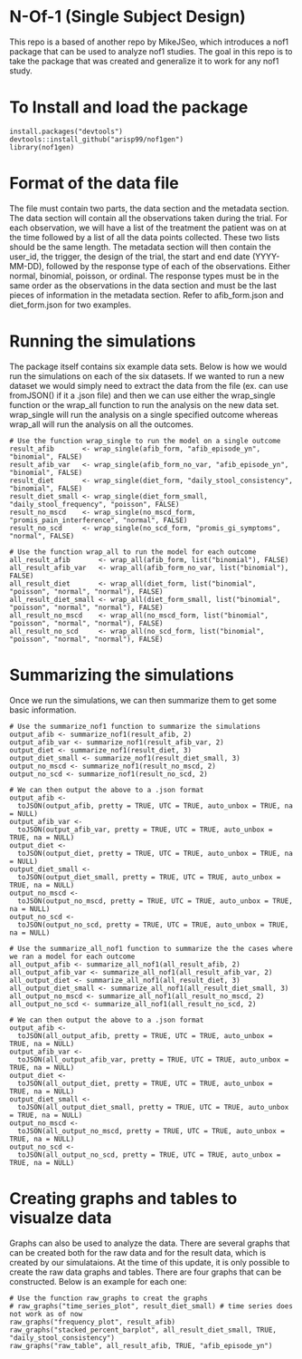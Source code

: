 # N-Of-1 (Single Subject Design)

This repo is a based of another repo by MikeJSeo, which introduces a nof1 package that can be used to analyze nof1 studies. The goal in this repo is to take the package that was created and generalize it to work for any nof1 study.

# To Install and load the package

```{r}
install.packages("devtools")
devtools::install_github("arisp99/nof1gen")
library(nof1gen)
```

# Format of the data file

The file must contain two parts, the data section and the metadata section. The data section will contain all the observations taken during the trial. For each observation, we will have a list of the treatment the patient was on at the time followed by a list of all the data points collected. These two lists should be the same length. The metadata section will then contain the  user_id, the trigger, the design of the trial, the start and end  date (YYYY-MM-DD), followed by the response type of each of the observations. Either normal, binomial, poisson, or ordinal. The response types must be in the same order as the observations in the data section and must be the last pieces of information in the metadata section. Refer to afib_form.json and diet_form.json for two examples.

# Running the simulations

The package itself contains six example data sets. Below is how we would run the simulations on each of the six datasets. If we wanted to run a new dataset we would simply need to extract the data from the file (ex. can use fromJSON() if it a .json file) and then we can use either the wrap_single function or the wrap_all function to run the analysis on the new data set. wrap_single will run the analysis on a single specified outcome whereas wrap_all will run the analysis on all the outcomes.

```{r}
# Use the function wrap_single to run the model on a single outcome
result_afib       <- wrap_single(afib_form, "afib_episode_yn", "binomial", FALSE)
result_afib_var   <- wrap_single(afib_form_no_var, "afib_episode_yn", "binomial", FALSE)
result_diet       <- wrap_single(diet_form, "daily_stool_consistency", "binomial", FALSE)
result_diet_small <- wrap_single(diet_form_small, "daily_stool_frequency", "poisson", FALSE)
result_no_mscd    <- wrap_single(no_mscd_form, "promis_pain_interference", "normal", FALSE)
result_no_scd     <- wrap_single(no_scd_form, "promis_gi_symptoms", "normal", FALSE)

# Use the function wrap_all to run the model for each outcome
all_result_afib       <- wrap_all(afib_form, list("binomial"), FALSE)
all_result_afib_var   <- wrap_all(afib_form_no_var, list("binomial"), FALSE)
all_result_diet       <- wrap_all(diet_form, list("binomial", "poisson", "normal", "normal"), FALSE)
all_result_diet_small <- wrap_all(diet_form_small, list("binomial", "poisson", "normal", "normal"), FALSE)
all_result_no_mscd    <- wrap_all(no_mscd_form, list("binomial", "poisson", "normal", "normal"), FALSE)
all_result_no_scd     <- wrap_all(no_scd_form, list("binomial", "poisson", "normal", "normal"), FALSE)
```

# Summarizing the simulations

Once we run the simulations, we can then summarize them to get some basic information.

```{r}
# Use the summarize_nof1 function to summarize the simulations
output_afib <- summarize_nof1(result_afib, 2)
output_afib_var <- summarize_nof1(result_afib_var, 2)
output_diet <- summarize_nof1(result_diet, 3)
output_diet_small <- summarize_nof1(result_diet_small, 3)
output_no_mscd <- summarize_nof1(result_no_mscd, 2)
output_no_scd <- summarize_nof1(result_no_scd, 2)

# We can then output the above to a .json format
output_afib <-
  toJSON(output_afib, pretty = TRUE, UTC = TRUE, auto_unbox = TRUE, na = NULL)
output_afib_var <-
  toJSON(output_afib_var, pretty = TRUE, UTC = TRUE, auto_unbox = TRUE, na = NULL)
output_diet <-
  toJSON(output_diet, pretty = TRUE, UTC = TRUE, auto_unbox = TRUE, na = NULL)
output_diet_small <-
  toJSON(output_diet_small, pretty = TRUE, UTC = TRUE, auto_unbox = TRUE, na = NULL)
output_no_mscd <-
  toJSON(output_no_mscd, pretty = TRUE, UTC = TRUE, auto_unbox = TRUE, na = NULL)
output_no_scd <-
  toJSON(output_no_scd, pretty = TRUE, UTC = TRUE, auto_unbox = TRUE, na = NULL)

# Use the summarize_all_nof1 function to summarize the the cases where we ran a model for each outcome
all_output_afib <- summarize_all_nof1(all_result_afib, 2)
all_output_afib_var <- summarize_all_nof1(all_result_afib_var, 2)
all_output_diet <- summarize_all_nof1(all_result_diet, 3)
all_output_diet_small <- summarize_all_nof1(all_result_diet_small, 3)
all_output_no_mscd <- summarize_all_nof1(all_result_no_mscd, 2)
all_output_no_scd <- summarize_all_nof1(all_result_no_scd, 2)

# We can then output the above to a .json format
output_afib <-
  toJSON(all_output_afib, pretty = TRUE, UTC = TRUE, auto_unbox = TRUE, na = NULL)
output_afib_var <-
  toJSON(all_output_afib_var, pretty = TRUE, UTC = TRUE, auto_unbox = TRUE, na = NULL)
output_diet <-
  toJSON(all_output_diet, pretty = TRUE, UTC = TRUE, auto_unbox = TRUE, na = NULL)
output_diet_small <-
  toJSON(all_output_diet_small, pretty = TRUE, UTC = TRUE, auto_unbox = TRUE, na = NULL)
output_no_mscd <-
  toJSON(all_output_no_mscd, pretty = TRUE, UTC = TRUE, auto_unbox = TRUE, na = NULL)
output_no_scd <-
  toJSON(all_output_no_scd, pretty = TRUE, UTC = TRUE, auto_unbox = TRUE, na = NULL)
```

# Creating graphs and tables to visualze data

Graphs can also be used to analyze the data. There are several graphs that can be created both for the raw data and for the result data, which is created by our simulataions. At the time of this update, it is only possible to create the raw data graphs and tables. There are four graphs that can be constructed. Below is an example for each one:

```{r}
# Use the function raw_graphs to creat the graphs
# raw_graphs("time_series_plot", result_diet_small) # time series does not work as of now
raw_graphs("frequency_plot", result_afib)
raw_graphs("stacked_percent_barplot", all_result_diet_small, TRUE, "daily_stool_consistency")
raw_graphs("raw_table", all_result_afib, TRUE, "afib_episode_yn")
```

